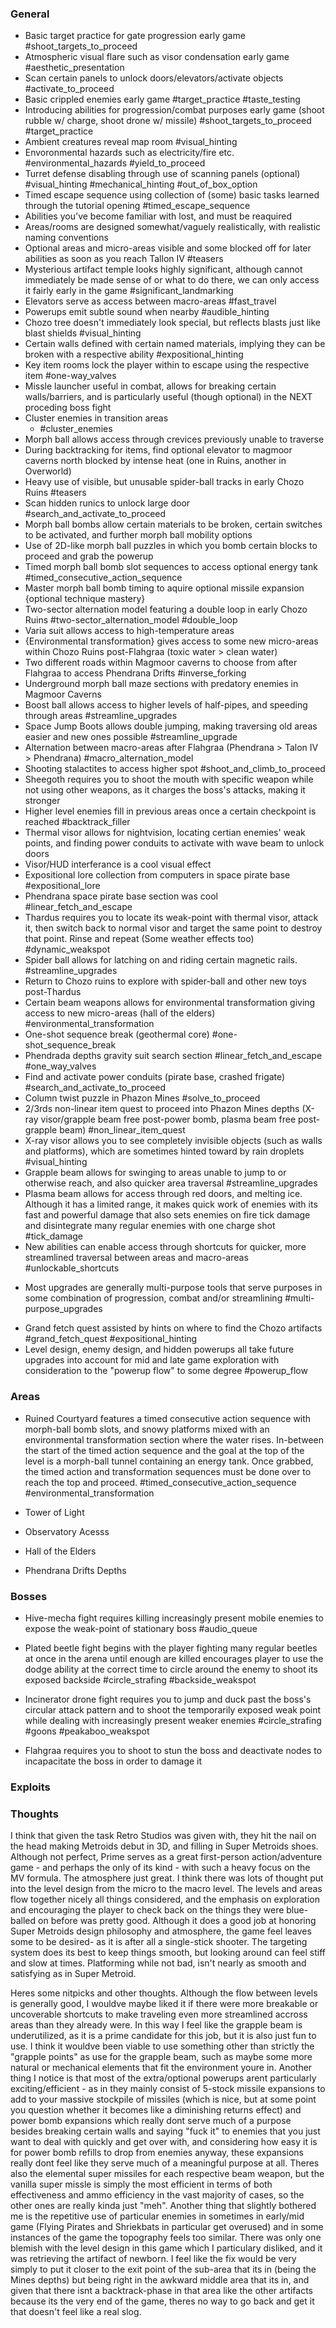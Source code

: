 ### General
- Basic target practice for gate progression early game 
	#shoot_targets_to_proceed
- Atmospheric visual flare such as visor condensation early game
	#aesthetic_presentation
- Scan certain panels to unlock doors/elevators/activate objects
	#activate_to_proceed 
- Basic crippled enemies early game
	#target_practice #taste_testing 
- Introducing abilities for progression/combat purposes early game (shoot rubble w/ charge, shoot drone w/ missile)
	#shoot_targets_to_proceed #target_practice 
- Ambient creatures reveal map room
	#visual_hinting 
- Envoronmental hazards such as electricity/fire etc.
	#environmental_hazards #yield_to_proceed 
- Turret defense disabling through use of scanning panels (optional)
	#visual_hinting #mechanical_hinting #out_of_box_option 
- Timed escape sequence using collection of (some) basic tasks learned through the tutorial opening
	#timed_escape_sequence
- Abilities you've become familiar with lost, and must be reaquired
- Areas/rooms are designed somewhat/vaguely realistically, with realistic naming conventions
- Optional areas and micro-areas visible and some blocked off for later abilities as soon as you reach Tallon IV
	#teasers
- Mysterious artifact temple looks highly significant, although cannot immediately be made sense of or what to do there, we can only access it fairly early in the game 
	#significant_landmarking
- Elevators serve as access between macro-areas
	#fast_travel
- Powerups emit subtle sound when nearby
	#audible_hinting
- Chozo tree doesn't immediately look special, but reflects blasts just like blast shields 
	#visual_hinting 
- Certain walls defined with certain named materials, implying they can be broken with a respective ability 
	#expositional_hinting
- Key item rooms lock the player within to escape using the respective item 
	#one-way_valves
- Missle launcher useful in combat, allows for breaking certain walls/barriers, and is particularly useful (though optional) in the NEXT proceding boss fight
- Cluster enemies in transition areas
    - #cluster_enemies
- Morph ball allows access through crevices previously unable to traverse
- During backtracking for items, find optional elevator to magmoor caverns north blocked by intense heat (one in Ruins, another in Overworld)
- Heavy use of visible, but unusable spider-ball tracks in early Chozo Ruins
	#teasers 
- Scan hidden runics to unlock large door 
	#search_and_activate_to_proceed 
- Morph ball bombs allow certain materials to be broken, certain switches to be activated, and further morph ball mobility options
- Use of 2D-like morph ball puzzles in which you bomb certain blocks to proceed and grab the powerup
- Timed morph ball bomb slot sequences to access optional energy tank
	#timed_consecutive_action_sequence
- Master morph ball bomb timing to aquire optional missile expansion {optional technique mastery}
- Two-sector alternation model featuring a double loop in early Chozo Ruins
	#two-sector_alternation_model #double_loop
- Varia suit allows access to high-temperature areas
- {Environmental transformation} gives access to some new micro-areas within Chozo Ruins post-Flahgraa (toxic water > clean water)
- Two different roads within Magmoor caverns to choose from after Flahgraa to access Phendrana Drifts
	#inverse_forking
- Underground morph ball maze sections with predatory enemies in Magmoor Caverns
- Boost ball allows access to higher levels of half-pipes, and speeding through areas
	#streamline_upgrades 
- Space Jump Boots allows double jumping, making traversing old areas easier and new ones possible
	#streamline_upgrade  
- Alternation between macro-areas after Flahgraa (Phendrana > Talon IV > Phendrana)
	#macro_alternation_model 
- Shooting stalactites to access higher spot 
	#shoot_and_climb_to_proceed
- Sheegoth requires you to shoot the mouth with specific weapon while not using other weapons, as it charges the boss's attacks, making it stronger
- Higher level enemies fill in previous areas once a certain checkpoint is reached
	#backtrack_filler
- Thermal visor allows for nightvision, locating certian enemies' weak points, and finding power conduits to activate with wave beam to unlock doors
- Visor/HUD interferance is a cool visual effect
- Expositional lore collection from computers in space pirate base
	#expositional_lore
- Phendrana space pirate base section was cool
	#linear_fetch_and_escape
- Thardus requires you to locate its weak-point with thermal visor, attack it, then switch back to normal visor and target the same point to destroy that point. Rinse and repeat (Some weather effects too)
	#dynamic_weakspot
- Spider ball allows for latching on and riding certain magnetic rails.
	#streamline_upgrades 
- Return to Chozo ruins to explore with spider-ball and other new toys post-Thardus
- Certain beam weapons allows for environmental transformation giving access to new micro-areas (hall of the elders)
	#environmental_transformation
- One-shot sequence break (geothermal core)
	#one-shot_sequence_break
- Phendrada depths gravity suit search section 
	#linear_fetch_and_escape #one_way_valves
- Find and activate power conduits (pirate base, crashed frigate)
	#search_and_activate_to_proceed 
- Column twist puzzle in Phazon Mines
	#solve_to_proceed
- 2/3rds non-linear item quest to proceed into Phazon Mines depths (X-ray visor/grapple beam free post-power bomb, plasma beam free post-grapple beam)
	#non_linear_item_quest
- X-ray visor allows you to see completely invisible objects (such as walls and platforms), which are sometimes hinted toward by rain droplets
	#visual_hinting 
- Grapple beam allows for swinging to areas unable to jump to or otherwise reach, and also quicker area traversal
	#streamline_upgrades
- Plasma beam allows for access through red doors, and melting ice. Although it has a limited range, it makes quick work of enemies with its fast and powerful damage that also sets enemies on fire tick damage and disintegrate many regular enemies with one charge shot
	#tick_damage 
- New abilities can enable access through shortcuts for quicker, more streamlined traversal between areas and macro-areas
	#unlockable_shortcuts 
* Most upgrades are generally multi-purpose tools that serve purposes in some combination of progression, combat and/or streamlining
	#multi-purpose_upgrades
- Grand fetch quest assisted by hints on where to find the Chozo artifacts
	#grand_fetch_quest #expositional_hinting 
- Level design, enemy design, and hidden powerups all take future upgrades into account for mid and late game exploration with consideration to the "powerup flow" to some degree
	#powerup_flow 

### Areas
* Ruined Courtyard features a timed consecutive action sequence with morph-ball bomb slots, and snowy platforms mixed with an environmental transformation section where the water rises. In-between the start of the timed action sequence and the goal at the top of the level is a morph-ball tunnel containing an energy tank. Once grabbed, the timed action and transformation sequences must be done over to reach the top and proceed.
	#timed_consecutive_action_sequence #environmental_transformation 

* Tower of Light

* Observatory Acesss

* Hall of the Elders

* Phendrana Drifts Depths

### Bosses
* Hive-mecha fight requires killing increasingly present mobile enemies to expose the weak-point of stationary boss
	#audio_queue 

* Plated beetle fight begins with the player fighting many regular beetles at once in the arena until enough are killed encourages player to use the dodge ability at the correct time to circle around the enemy to shoot its exposed backside
	#circle_strafing #backside_weakspot

* Incinerator drone fight requires you to jump and duck past the boss's circular attack pattern and to shoot the temporarily exposed weak point while dealing with increasingly present weaker enemies
	#circle_strafing #goons #peakaboo_weakspot

* Flahgraa requires you to shoot to stun the boss and deactivate nodes to incapacitate the boss in order to damage it

### Exploits

### Thoughts
I think that given the task Retro Studios was given with, they hit the nail on the head making Metroids debut in 3D, and filling in Super Metroids shoes. Although not perfect, Prime serves as a great first-person action/adventure game - and perhaps the only of its kind - with such a heavy focus on the MV formula. The atmosphere just great. I think there was lots of thought put into the level design from the micro to the macro level. The levels and areas flow together nicely all things considered, and the emphasis on exploration and encouraging the player to check back on the things they were blue-balled on before was pretty good. Although it does a good job at honoring Super Metroids design philosophy and atmosphere, the game feel leaves some to be desired- as it is after all a single-stick shooter. The targeting system does its best to keep things smooth, but looking around can feel stiff and slow at times. Platforming while not bad, isn't nearly as smooth and satisfying as in Super Metroid.

Heres some nitpicks and other thoughts. Although the flow between levels is generally good, I wouldve maybe liked it if there were more breakable or uncoverable shortcuts to make traveling even more streamlined accross areas than they already were. In this way I feel like the grapple beam is underutilized, as it is a prime candidate for this job, but it is also just fun to use. I think it wouldve been viable to use something other than strictly the "grapple points" as use for the grapple beam, such as maybe some more natural or mechanical elements that fit the environment youre in. Another thing I notice is that most of the extra/optional powerups arent particularly exciting/efficient - as in they mainly consist of 5-stock missile expansions to add to your massive stockpile of missiles (which is nice, but at some point you question whether it becomes like a diminishing returns effect) and power bomb expansions which really dont serve much of a purpose besides breaking certain walls and saying "fuck it" to enemies that you just want to deal with quickly and get over with, and considering how easy it is for power bomb refills to drop from enemies anyway, these expansions really dont feel like they serve much of a meaningful purpose at all. Theres also the elemental super missiles for each respective beam weapon, but the vanilla super missle is simply the most efficient in terms of both effectiveness and ammo efficiency in the vast majority of cases, so the other ones are really kinda just "meh". Another thing that slightly bothered me is the repetitive use of particular enemies in sometimes in early/mid game (Flying Pirates and Shriekbats in particular get overused) and in some instances of the game the topography feels too similar. There was only one blemish with the level design in this game which I particulary disliked, and it was retrieving the artifact of newborn. I feel like the fix would be very simply to put it closer to the exit point of the sub-area that its in (being the Mines depths) but being right in the awkward middle area that its in, and given that there isnt a backtrack-phase in that area like the other artifacts because its the very end of the game, theres no way to go back and get it that doesn't feel like a real slog.

